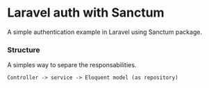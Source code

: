 # Laravel auth with Sanctum
A simple authentication example in Laravel using Sanctum package.

### Structure
A simples way to separe the responsabilities.

`Controller -> service -> Eloquent model (as repository)`
